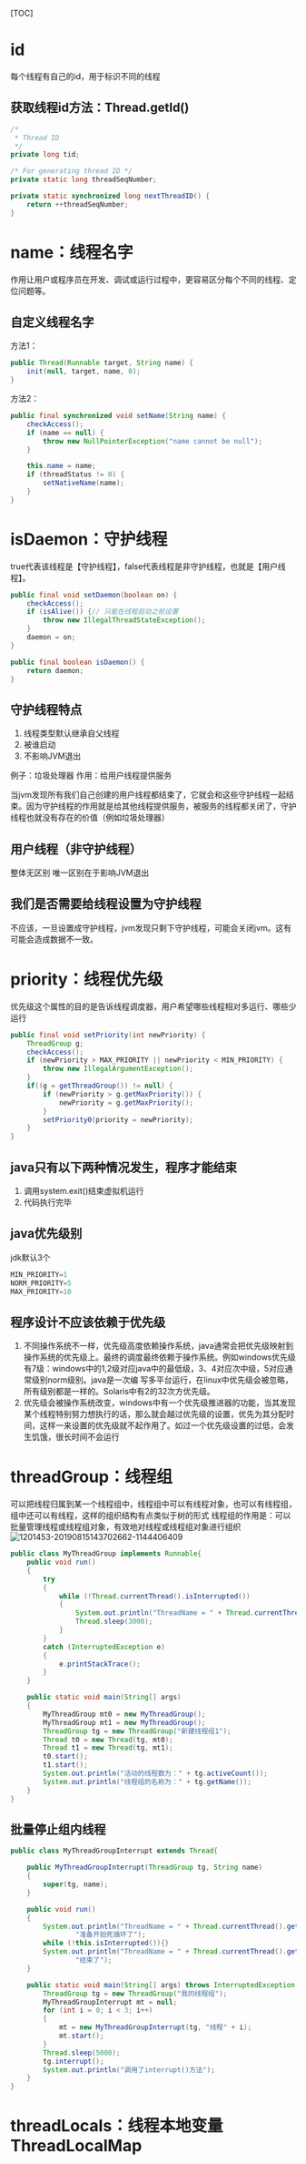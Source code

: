 [TOC]

# id
每个线程有自己的id，用于标识不同的线程
## 获取线程id方法：Thread.getId()
```java
/*
 * Thread ID
 */
private long tid;

/* For generating thread ID */
private static long threadSeqNumber;

private static synchronized long nextThreadID() {
    return ++threadSeqNumber;
}
```
# name：线程名字
作用让用户或程序员在开发、调试或运行过程中，更容易区分每个不同的线程、定位问题等。
## 自定义线程名字
方法1：
```java
public Thread(Runnable target, String name) {
    init(null, target, name, 0);
}
```
方法2：
```java
public final synchronized void setName(String name) {
    checkAccess();
    if (name == null) {
        throw new NullPointerException("name cannot be null");
    }

    this.name = name;
    if (threadStatus != 0) {
        setNativeName(name);
    }
}
```
# isDaemon：守护线程
true代表该线程是【守护线程】，false代表线程是非守护线程，也就是【用户线程】。
```java
public final void setDaemon(boolean on) {
    checkAccess();
    if (isAlive()) {// 只能在线程启动之前设置
        throw new IllegalThreadStateException();
    }
    daemon = on;
}

public final boolean isDaemon() {
    return daemon;
}
```
## 守护线程特点
1. 线程类型默认继承自父线程
2. 被谁启动
3. 不影响JVM退出

例子：垃圾处理器
作用：给用户线程提供服务

当jvm发现所有我们自己创建的用户线程都结束了，它就会和这些守护线程一起结束。因为守护线程的作用就是给其他线程提供服务，被服务的线程都关闭了，守护线程也就没有存在的价值（例如垃圾处理器）
## 用户线程（非守护线程）
整体无区别
唯一区别在于影响JVM退出
## 我们是否需要给线程设置为守护线程
不应该，一旦设置成守护线程，jvm发现只剩下守护线程，可能会关闭jvm。这有可能会造成数据不一致。
# priority：线程优先级
优先级这个属性的目的是告诉线程调度器，用户希望哪些线程相对多运行、哪些少运行
```java
public final void setPriority(int newPriority) {
    ThreadGroup g;
    checkAccess();
    if (newPriority > MAX_PRIORITY || newPriority < MIN_PRIORITY) {
        throw new IllegalArgumentException();
    }
    if((g = getThreadGroup()) != null) {
        if (newPriority > g.getMaxPriority()) {
            newPriority = g.getMaxPriority();
        }
        setPriority0(priority = newPriority);
    }
}
```
## java只有以下两种情况发生，程序才能结束
1. 调用system.exit()结束虚拟机运行
2. 代码执行完毕
## java优先级别
jdk默认3个
```java
MIN_PRIORITY=1
NORM_PRIORITY=5
MAX_PRIORITY=10
```
## 程序设计不应该依赖于优先级
1. 不同操作系统不一样，优先级高度依赖操作系统，java通常会把优先级映射到操作系统的优先级上。最终的调度最终依赖于操作系统。例如windows优先级有7级：windows中的1,2级对应java中的最低级，3、4对应次中级，5对应通常级别norm级别。java是一次编
 写多平台运行，在linux中优先级会被忽略，所有级别都是一样的。Solaris中有2的32次方优先级。
2. 优先级会被操作系统改变，windows中有一个优先级推进器的功能，当其发现某个线程特别努力想执行的话，那么就会越过优先级的设置，优先为其分配时间，这样一来设置的优先级就不起作用了。如过一个优先级设置的过低，会发生饥饿，很长时间不会运行

# threadGroup：线程组
可以把线程归属到某一个线程组中，线程组中可以有线程对象，也可以有线程组，组中还可以有线程，这样的组织结构有点类似于树的形式
线程组的作用是：可以批量管理线程或线程组对象，有效地对线程或线程组对象进行组织
![1201453-20190815143702662-1144406409](https://gitee.com/caijingquan/imagebed/raw/master/1602317549_20200117142419855_320942490.png)
```java
public class MyThreadGroup implements Runnable{
    public void run()
    {
        try
        {
            while (!Thread.currentThread().isInterrupted())
            {
                System.out.println("ThreadName = " + Thread.currentThread().getName());
                Thread.sleep(3000);
            }
        }
        catch (InterruptedException e)
        {
            e.printStackTrace();
        }
    }

    public static void main(String[] args)
    {
        MyThreadGroup mt0 = new MyThreadGroup();
        MyThreadGroup mt1 = new MyThreadGroup();
        ThreadGroup tg = new ThreadGroup("新建线程组1");
        Thread t0 = new Thread(tg, mt0);
        Thread t1 = new Thread(tg, mt1);
        t0.start();
        t1.start();
        System.out.println("活动的线程数为：" + tg.activeCount());
        System.out.println("线程组的名称为：" + tg.getName());
    }
}
```
## 批量停止组内线程
```java
public class MyThreadGroupInterrupt extends Thread{

    public MyThreadGroupInterrupt(ThreadGroup tg, String name)
    {
        super(tg, name);
    }

    public void run()
    {
        System.out.println("ThreadName = " + Thread.currentThread().getName() +
                "准备开始死循环了");
        while (!this.isInterrupted()){}
        System.out.println("ThreadName = " + Thread.currentThread().getName() +
                "结束了");
    }

    public static void main(String[] args) throws InterruptedException {
        ThreadGroup tg = new ThreadGroup("我的线程组");
        MyThreadGroupInterrupt mt = null;
        for (int i = 0; i < 3; i++)
        {
            mt = new MyThreadGroupInterrupt(tg, "线程" + i);
            mt.start();
        }
        Thread.sleep(5000);
        tg.interrupt();
        System.out.println("调用了interrupt()方法");
    }
}
```
# threadLocals：线程本地变量ThreadLocalMap